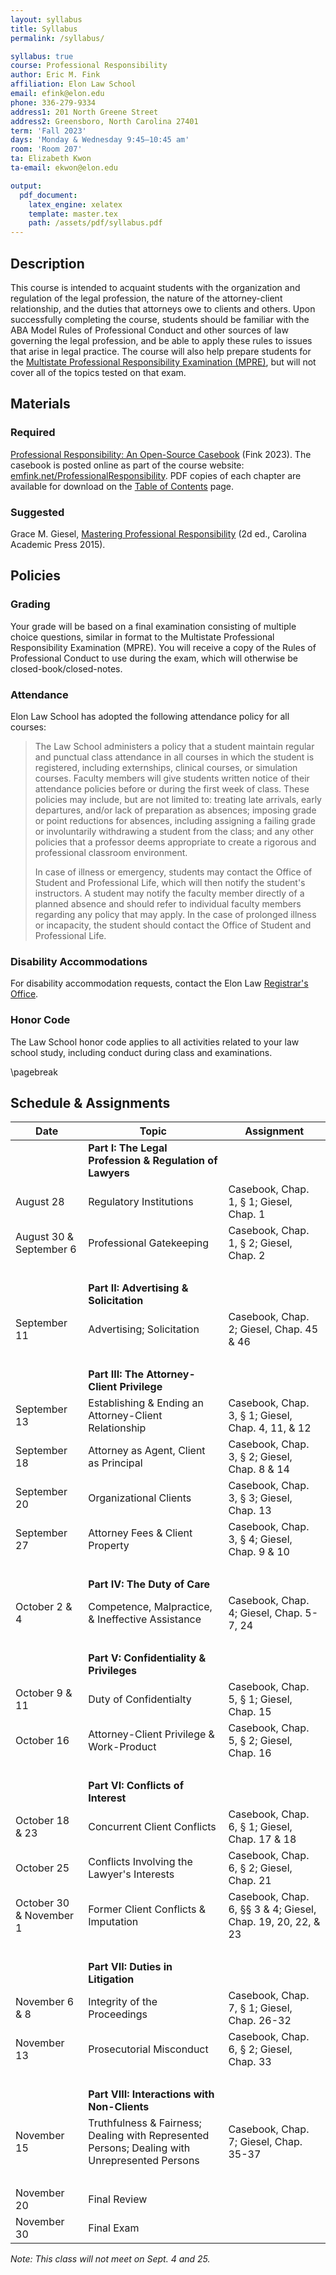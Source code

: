 ```yaml
---
layout: syllabus
title: Syllabus
permalink: /syllabus/

syllabus: true
course: Professional Responsibility
author: Eric M. Fink
affiliation: Elon Law School
email: efink@elon.edu
phone: 336-279-9334
address1: 201 North Greene Street
address2: Greensboro, North Carolina 27401
term: 'Fall 2023'
days: 'Monday & Wednesday 9:45–10:45 am'
room: 'Room 207'
ta: Elizabeth Kwon
ta-email: ekwon@elon.edu

output:
  pdf_document:
    latex_engine: xelatex
    template: master.tex
    path: /assets/pdf/syllabus.pdf
---
```


## Description

This course is intended to acquaint students with the organization and regulation of the legal profession, the nature of the attorney-client relationship, and the duties that attorneys owe to clients and others. Upon successfully completing the course, students should be familiar with the ABA Model Rules of Professional Conduct and other sources of law governing the legal profession, and be able to apply these rules to issues that arise in legal practice. The course will also help prepare students for the [Multistate Professional Responsibility Examination (MPRE)](https://www.ncbex.org/exams/mpre/), but will not cover all of the topics tested on that exam. 

## Materials

### Required 

[Professional Responsibility: An Open-Source Casebook](../casebook) (Fink 2023). The casebook is posted online as part of the course website: [emfink.net/ProfessionalResponsibility](http://www.emfink.net/CivilProcedure). PDF copies of each chapter are available for download on the [Table of Contents](https://www.emfink.net/ProfessionalResponsibility/casebook/contents/) page. 

### Suggested 

Grace M. Giesel, [Mastering Professional Responsibility](https://cap-press.com/books/isbn/9781611636208/Mastering-Professional-Responsibility-Second-Edition) (2d ed., Carolina Academic Press 2015). 

## Policies

### Grading

Your grade will be based on a final examination consisting of multiple choice questions, similar in format to the Multistate Professional Responsibility Examination (MPRE). You will receive a copy of the Rules of Professional Conduct to use during the exam, which will otherwise be closed-book/closed-notes. 

### Attendance

Elon Law School has adopted the following attendance policy for all courses:

> The Law School administers a policy that a student maintain regular and punctual class attendance in all courses in which the student is registered, including externships, clinical courses, or simulation courses. Faculty members will give students written notice of their attendance policies before or during the first week of class. These policies may include, but are not limited to: treating late arrivals, early departures, and/or lack of preparation as absences; imposing grade or point reductions for absences, including assigning a failing grade or involuntarily withdrawing a student from the class; and any other policies that a professor deems appropriate to create a rigorous and professional classroom environment.
>   
> In case of illness or emergency, students may contact the Office of Student and Professional Life, which will then notify the student's instructors. A student may notify the faculty member directly of a planned absence and should refer to individual faculty members regarding any policy that may apply. In the case of prolonged illness or incapacity, the student should contact the Office of Student and Professional Life.

### Disability Accommodations

For disability accommodation requests, contact the Elon Law [Registrar's Office](https://www.elon.edu/u/law/academics/registrar/).

### Honor Code

The Law School honor code applies to all activities related to your law school study, including conduct during class and examinations.


\pagebreak

## Schedule & Assignments 

 **Date** | **Topic**  | **Assignment**
--|---|--
    | **Part I: The Legal Profession & Regulation of Lawyers** |   
 August 28 | Regulatory Institutions | Casebook, Chap. 1, § 1; Giesel, Chap. 1
 August 30 & September 6 | Professional Gatekeeping | Casebook, Chap. 1, § 2; Giesel, Chap. 2
    |    |   
    | **Part II: Advertising & Solicitation** |   
 September 11 | Advertising; Solicitation | Casebook, Chap. 2; Giesel, Chap. 45 & 46 
    |    |   
    | **Part III: The Attorney-Client Privilege** |   
 September 13 | Establishing & Ending an Attorney-Client Relationship | Casebook, Chap. 3, § 1; Giesel, Chap. 4, 11, & 12
 September 18 | Attorney as Agent, Client as Principal | Casebook, Chap. 3, § 2; Giesel, Chap. 8 & 14
 September 20 | Organizational Clients | Casebook, Chap. 3, § 3; Giesel, Chap. 13
 September 27 | Attorney Fees & Client Property | Casebook, Chap. 3, § 4; Giesel, Chap. 9 & 10
    |    |   
    | **Part IV: The Duty of Care** |   
 October 2 & 4 | Competence, Malpractice, & Ineffective Assistance | Casebook, Chap. 4; Giesel, Chap. 5-7, 24
    |    |   
    | **Part V: Confidentiality & Privileges** |   
 October 9 & 11 | Duty of Confidentialty | Casebook, Chap. 5, § 1; Giesel, Chap. 15
 October 16 | Attorney-Client Privilege & Work-Product | Casebook, Chap. 5, § 2; Giesel, Chap. 16
    |    |   
    | **Part VI: Conflicts of Interest** |   
 October 18 & 23 | Concurrent Client Conflicts | Casebook, Chap. 6, § 1; Giesel, Chap. 17 & 18
 October 25 | Conflicts Involving the Lawyer's Interests | Casebook, Chap. 6, § 2; Giesel, Chap. 21 
 October 30 & November 1| Former Client Conflicts & Imputation | Casebook, Chap. 6, §§ 3 & 4; Giesel, Chap. 19, 20, 22, & 23
    |    |   
    | **Part VII: Duties in Litigation** |   
 November 6 & 8 | Integrity of the Proceedings | Casebook, Chap. 7, § 1; Giesel, Chap. 26-32
 November 13 | Prosecutorial Misconduct | Casebook, Chap. 6, § 2; Giesel, Chap. 33
    |    |   
    | **Part VIII: Interactions with Non-Clients** |   
 November 15| Truthfulness & Fairness; Dealing with Represented Persons; Dealing with Unrepresented Persons | Casebook, Chap. 7; Giesel, Chap. 35-37
    |    |   
 November 20  | Final Review |  &nbsp;
 November 30 | Final Exam | &nbsp;
 
_Note: This class will not meet on Sept. 4 and 25._